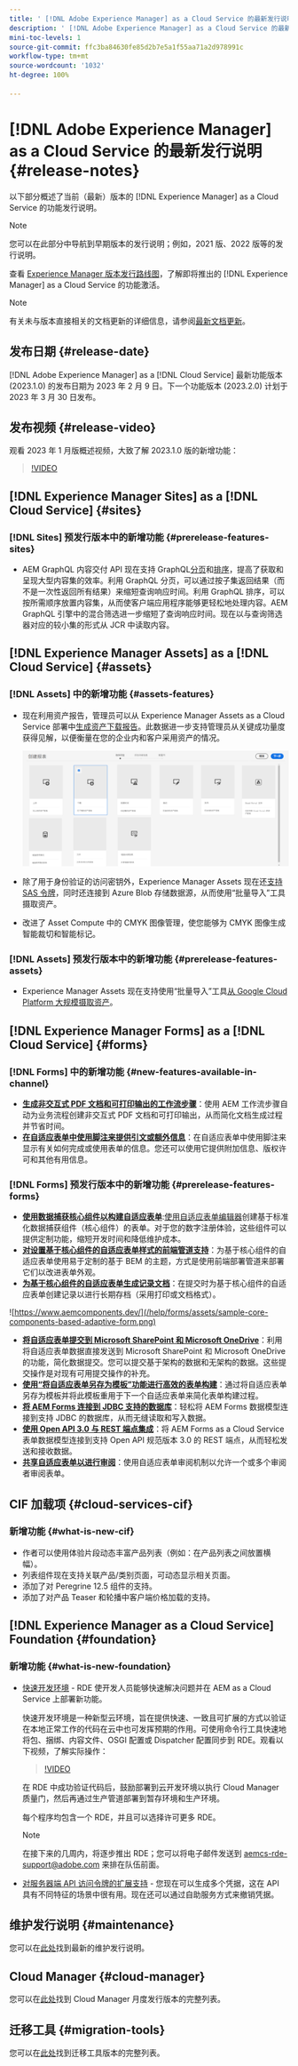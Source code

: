 ```yaml
---
title: ' [!DNL Adobe Experience Manager] as a Cloud Service 的最新发行说明。'
description: ' [!DNL Adobe Experience Manager] as a Cloud Service 的最新发行说明。'
mini-toc-levels: 1
source-git-commit: ffc3ba84630fe85d2b7e5a1f55aa71a2d978991c
workflow-type: tm+mt
source-wordcount: '1032'
ht-degree: 100%

---
```



# [!DNL Adobe Experience Manager] as a Cloud Service 的最新发行说明 {#release-notes}

以下部分概述了当前（最新）版本的 [!DNL Experience Manager] as a Cloud Service 的功能发行说明。

>[!NOTE]
>
>您可以在此部分中导航到早期版本的发行说明；例如，2021 版、2022 版等的发行说明。
>
>查看 [Experience Manager 版本发行路线图](https://experienceleague.adobe.com/docs/experience-manager-release-information/aem-release-updates/update-releases-roadmap.html)，了解即将推出的 [!DNL Experience Manager] as a Cloud Service 的功能激活。

>[!NOTE]
>
>有关未与版本直接相关的文档更新的详细信息，请参阅[最新文档更新](https://experienceleague.adobe.com/docs/experience-manager-release-information/aem-release-updates/doc-updates/documentation-updates.html)。

## 发布日期 {#release-date}

[!DNL Adobe Experience Manager] as a [!DNL Cloud Service] 最新功能版本 (2023.1.0) 的发布日期为 2023 年 2 月 9 日。下一个功能版本 (2023.2.0) 计划于 2023 年 3 月 30 日发布。

## 发布视频 {#release-video}

观看 2023 年 1 月版概述视频，大致了解 2023.1.0 版的新增功能：

>[!VIDEO](https://video.tv.adobe.com/v/3413479/?quality=12)

## [!DNL Experience Manager Sites] as a [!DNL Cloud Service] {#sites}

### [!DNL Sites] 预发行版本中的新增功能 {#prerelease-features-sites}

* AEM GraphQL 内容交付 API 现在支持 GraphQL[分页](/help/headless/graphql-api/content-fragments.md#paging)和[排序](/help/headless/graphql-api/content-fragments.md#sorting)，提高了获取和呈现大型内容集的效率。利用 GraphQL 分页，可以通过按子集返回结果（而不是一次性返回所有结果）来缩短查询响应时间。利用 GraphQL 排序，可以按所需顺序放置内容集，从而使客户端应用程序能够更轻松地处理内容。AEM GraphQL 引擎中的混合筛选进一步缩短了查询响应时间。现在以与查询筛选器对应的较小集的形式从 JCR 中读取内容。

## [!DNL Experience Manager Assets] as a [!DNL Cloud Service] {#assets}

### [!DNL Assets] 中的新增功能 {#assets-features}

* 现在利用资产报告，管理员可以从 Experience Manager Assets as a Cloud Service 部署中[生成资产下载报告](/help/assets/asset-reports.md)。此数据进一步支持管理员从关键成功量度获得见解，以便衡量在您的企业内和客户采用资产的情况。

   ![其他格式的 PDF 演绎版](/help/release-notes/assets/choose_report.png)

* 除了用于身份验证的访问密钥外，Experience Manager Assets 现在还[支持 SAS 令牌](/help/assets/add-assets.md#asset-bulk-ingestor)，同时还连接到 Azure Blob 存储数据源，从而使用“批量导入”工具摄取资产。

* 改进了 Asset Compute 中的 CMYK 图像管理，使您能够为 CMYK 图像生成智能裁切和智能标记。

### [!DNL Assets] 预发行版本中的新增功能 {#prerelease-features-assets}

* Experience Manager Assets 现在支持使用“批量导入”工具[从 Google Cloud Platform 大规模摄取资产](/help/assets/add-assets.md#asset-bulk-ingestor)。

## [!DNL Experience Manager Forms] as a [!DNL Cloud Service] {#forms}

### [!DNL Forms] 中的新增功能 {#new-features-available-in-channel}

* **[生成非交互式 PDF 文档和可打印输出的工作流步骤](/help/forms/aem-forms-workflow-step-reference.md)**：使用 AEM 工作流步骤自动为业务流程创建非交互式 PDF 文档和可打印输出，从而简化文档生成过程并节省时间。
* **[在自适应表单中使用脚注来提供引文或额外信息](/help/forms/footnotes-richtextsupport.md)**：在自适应表单中使用脚注来显示有关如何完成或使用表单的信息。您还可以使用它提供附加信息、版权许可和其他有用信息。

### [!DNL Forms] 预发行版本中的新增功能 {#prerelease-features-forms}

* **[使用数据捕获核心组件以构建自适应表单](https://experienceleague.adobe.com/docs/experience-manager-core-components/using/adaptive-forms/introduction.html?lang=zh-Hans)**:[使用自适应表单编辑器](/help/forms/creating-adaptive-form-core-components.md)创建基于标准化数据捕获组件（核心组件）的表单。对于您的数字注册体验，这些组件可以提供定制功能，缩短开发时间和降低维护成本。
* **[对设置基于核心组件的自适应表单样式的前端管道支持](/help/forms/using-themes-in-core-components.md)**：为基于核心组件的自适应表单使用易于定制的基于 BEM 的主题，方式是使用前端部署管道来部署它们以改进表单外观。
* **[为基于核心组件的自适应表单生成记录文档](/help/forms/generate-document-of-record-core-components.md)**：在提交时为基于核心组件的自适应表单创建记录以进行长期存档（采用打印或文档格式）。

![https://www.aemcomponents.dev/](/help/forms/assets/sample-core-components-based-adaptive-form.png)

* **[将自适应表单提交到 Microsoft SharePoint 和 Microsoft OneDrive](/help/forms/configuring-submit-actions.md)**：利用将自适应表单数据直接发送到 Microsoft SharePoint 和 Microsoft OneDrive 的功能，简化数据提交。您可以提交基于架构的数据和无架构的数据。这些提交操作是对现有可用提交操作的补充。
* **[使用“将自适应表单另存为模板”功能进行高效的表单构建](/help/forms/template-editor.md#save-an-adaptive-form-as-template-saving-adaptive-form-as-template)**：通过将自适应表单另存为模板并将此模板重用于下一个自适应表单来简化表单构建过程。
* **[将 AEM Forms 连接到 JDBC 支持的数据库](/help/forms/configure-data-sources.md#configure-relational-database-configure-relational-database)**：轻松将 AEM Forms 数据模型连接到支持 JDBC 的数据库，从而无缝读取和写入数据。
* **[使用 Open API 3.0 与 REST 端点集成](/help/forms/configure-data-sources.md#configure-restful-services-open-api-specification-version-20-configure-restful-services-swagger-version30)**：将 AEM Forms as a Cloud Service 表单数据模型连接到支持 Open API 规范版本 3.0 的 REST 端点，从而轻松发送和接收数据。
* **[共享自适应表单以进行审阅](/help/forms/create-reviews-forms.md)**：使用自适应表单审阅机制以允许一个或多个审阅者审阅表单。


## CIF 加载项 {#cloud-services-cif}

### 新增功能 {#what-is-new-cif}

* 作者可以使用体验片段动态丰富产品列表（例如：在产品列表之间放置横幅）。
* 列表组件现在支持关联产品/类别页面，可动态显示相关页面。
* 添加了对 Peregrine 12.5 组件的支持。
* 添加了对产品 Teaser 和轮播中客户端价格加载的支持。

## [!DNL Experience Manager as a Cloud Service] Foundation {#foundation}

### 新增功能 {#what-is-new-foundation}

* [快速开发环境](/help/implementing/developing/introduction/rapid-development-environments.md) - RDE 使开发人员能够快速解决问题并在 AEM as a Cloud Service 上部署新功能。

   快速开发环境是一种新型云环境，旨在提供快速、一致且可扩展的方式以验证在本地正常工作的代码在云中也可发挥预期的作用。可使用命令行工具快速地将包、捆绑、内容文件、OSGI 配置或 Dispatcher 配置同步到 RDE。观看以下视频，了解实际操作：

   >[!VIDEO](https://video.tv.adobe.com/v/3413508/?quality=12&learn=on)

   在 RDE 中成功验证代码后，鼓励部署到云开发环境以执行 Cloud Manager 质量门，然后再通过生产管道部署到暂存环境和生产环境。

   每个程序均包含一个 RDE，并且可以选择许可更多 RDE。

   >[!NOTE]
   >
   >在接下来的几周内，将逐步推出 RDE；您可以将电子邮件发送到 aemcs-rde-support@adobe.com 来排在队伍前面。

* [对服务器端 API 访问令牌的扩展支持](/help/implementing/developing/introduction/generating-access-tokens-for-server-side-apis.md) - 您现在可以生成多个凭据，这在 API 具有不同特征的场景中很有用。现在还可以通过自助服务方式来撤销凭据。

## 维护发行说明 {#maintenance}

您可以在[此处](/help/release-notes/maintenance/latest.md)找到最新的维护发行说明。

## Cloud Manager {#cloud-manager}

您可以在[此处](/help/implementing/cloud-manager/release-notes/current.md)找到 Cloud Manager 月度发行版本的完整列表。

## 迁移工具 {#migration-tools}

您可以在[此处](/help/journey-migration/release-notes/release-notes-migration-tools-current.md)找到迁移工具版本的完整列表。
